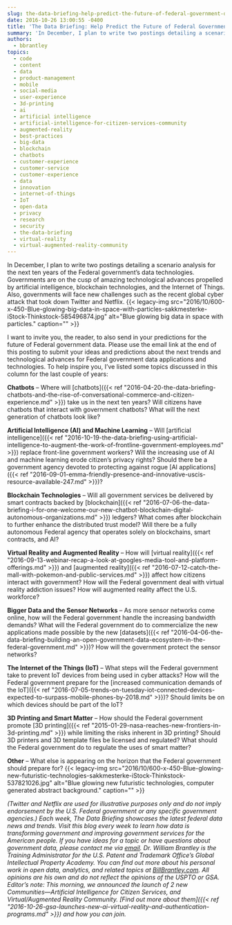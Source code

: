 ```yaml
---
slug: the-data-briefing-help-predict-the-future-of-federal-government-data
date: 2016-10-26 13:00:55 -0400
title: 'The Data Briefing: Help Predict the Future of Federal Government Data'
summary: 'In December, I plan to write two postings detailing a scenario analysis for the next ten years of the Federal government’s data technologies. Governments are on the cusp of amazing technological advances propelled by artificial intelligence, blockchain technologies, and the Internet of Things. Also, governments will face new challenges such as the recent global cyber'
authors:
  - bbrantley
topics:
  - code
  - content
  - data
  - product-management
  - mobile
  - social-media
  - user-experience
  - 3d-printing
  - ai
  - artificial intelligence
  - artificial-intelligence-for-citizen-services-community
  - augmented-reality
  - best-practices
  - big-data
  - blockchain
  - chatbots
  - customer-experience
  - customer-service
  - customer-experience
  - data
  - innovation
  - internet-of-things
  - IoT
  - open-data
  - privacy
  - research
  - security
  - the-data-briefing
  - virtual-reality
  - virtual-augmented-reality-community
---
```


In December, I plan to write two postings detailing a scenario analysis for the next ten years of the Federal government’s data technologies. Governments are on the cusp of amazing technological advances propelled by artificial intelligence, blockchain technologies, and the Internet of Things. Also, governments will face new challenges such as the recent global cyber attack that took down Twitter and Netflix. {{< legacy-img src="2016/10/600-x-450-Blue-glowing-big-data-in-space-with-particles-sakkmesterke-iStock-Thinkstock-585496874.jpg" alt="Blue glowing big data in space with particles." caption="" >}} 

I want to invite you, the reader, to also send in your predictions for the future of Federal government data. Please use the email link at the end of this posting to submit your ideas and predictions about the next trends and technological advances for Federal government data applications and technologies. To help inspire you, I’ve listed some topics discussed in this column for the last couple of years:

**Chatbots** – Where will [chatbots]({{< ref "2016-04-20-the-data-briefing-chatbots-and-the-rise-of-conversational-commerce-and-citizen-experience.md" >}}) take us in the next ten years? Will citizens have chatbots that interact with government chatbots? What will the next generation of chatbots look like?

**Artificial Intelligence (AI) and Machine Learning** – Will [artificial intelligence]({{< ref "2016-10-19-the-data-briefing-using-artificial-intelligence-to-augment-the-work-of-frontline-government-employees.md" >}}) replace front-line government workers? Will the increasing use of AI and machine learning erode citizen’s privacy rights? Should there be a government agency devoted to protecting against rogue [AI applications]({{< ref "2016-09-01-emma-friendly-presence-and-innovative-uscis-resource-available-247.md" >}})?

**Blockchain Technologies** – Will all government services be delivered by smart contracts backed by [blockchain]({{< ref "2016-07-06-the-data-briefing-i-for-one-welcome-our-new-chatbot-blockchain-digital-autonomous-organizations.md" >}}) ledgers? What comes after blockchain to further enhance the distributed trust model? Will there be a fully autonomous Federal agency that operates solely on blockchains, smart contracts, and AI?

**Virtual Reality and Augmented Reality** – How will [virtual reality]({{< ref "2016-09-13-webinar-recap-a-look-at-googles-media-tool-and-platform-offerings.md" >}}) and [augmented reality]({{< ref "2016-07-12-catch-the-mall-with-pokemon-and-public-services.md" >}}) affect how citizens interact with government? How will the Federal government deal with virtual reality addiction issues? How will augmented reality affect the U.S. workforce?

**Bigger Data and the Sensor Networks** – As more sensor networks come online, how will the Federal government handle the increasing bandwidth demands? What will the Federal government do to commercialize the new applications made possible by the new [datasets]({{< ref "2016-04-06-the-data-briefing-building-an-open-government-data-ecosystem-in-the-federal-government.md" >}})? How will the government protect the sensor networks?

**The Internet of the Things (IoT)** – What steps will the Federal government take to prevent IoT devices from being used in cyber attacks? How will the Federal government prepare for the [increased communication demands of the IoT]({{< ref "2016-07-05-trends-on-tuesday-iot-connected-devices-expected-to-surpass-mobile-phones-by-2018.md" >}})? Should limits be on which devices should be part of the IoT?

**3D Printing and Smart Matter** – How should the Federal government promote [3D printing]({{< ref "2015-01-29-nasa-reaches-new-frontiers-in-3d-printing.md" >}}) while limiting the risks inherent in 3D printing? Should 3D printers and 3D template files be licensed and regulated? What should the Federal government do to regulate the uses of smart matter?

**Other** – What else is appearing on the horizon that the Federal government should prepare for? {{< legacy-img src="2016/10/600-x-450-Blue-glowing-new-futuristic-technologies-sakkmesterke-iStock-Thinkstock-537821026.jpg" alt="Blue glowing new futuristic technologies, computer generated abstract background." caption="" >}} 

_(Twitter and Netflix are used for illustrative purposes only and do not imply endorsement by the U.S. Federal government or any specific government agencies.)_
_Each week, The Data Briefing showcases the latest federal data news and trends. Visit this blog every week to learn how data is transforming government and improving government services for the American people. If you have ideas for a topic or have questions about government data, please contact me via [email](mailto:bill@billbrantley.com)._
_Dr. William Brantley is the Training Administrator for the U.S. Patent and Trademark Office’s Global Intellectual Property Academy. You can find out more about his personal work in open data, analytics, and related topics at [BillBrantley.com](http://billbrantley.com). All opinions are his own and do not reflect the opinions of the USPTO or GSA._
_Editor&#8217;s note: This morning, we announced the launch of 2 new Communities—Artificial Intelligence for Citizen Services, and Virtual/Augmented Reality Community. [Find out more about them]({{< ref "2016-10-26-gsa-launches-new-ai-virtual-reality-and-authentication-programs.md" >}}) and how you can join._